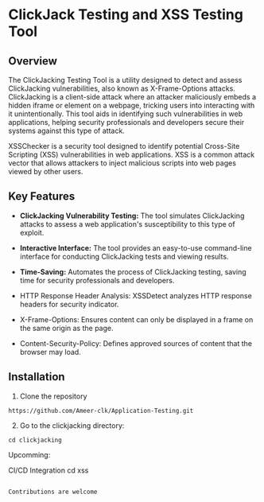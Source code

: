 # ClickJack Testing and XSS Testing Tool

## Overview

The ClickJacking Testing Tool is a utility designed to detect and assess ClickJacking vulnerabilities, also known as X-Frame-Options attacks. ClickJacking is a client-side attack where an attacker maliciously embeds a hidden iframe or element on a webpage, tricking users into interacting with it unintentionally. This tool aids in identifying such vulnerabilities in web applications, helping  security professionals and developers secure their systems against this type of attack.

XSSChecker is a security tool designed to identify potential Cross-Site Scripting (XSS) vulnerabilities in web applications. XSS is a common attack vector that allows attackers to inject malicious scripts into web pages viewed by other users.



## Key Features

- **ClickJacking Vulnerability Testing:** The tool simulates ClickJacking attacks to assess a web application's susceptibility to this type of exploit.

- **Interactive Interface:** The tool provides an easy-to-use command-line interface for conducting ClickJacking tests and viewing results.

- **Time-Saving:** Automates the process of ClickJacking testing, saving time for security professionals and developers.

-  HTTP Response Header Analysis: XSSDetect analyzes HTTP response headers for security indicator.

-  X-Frame-Options: Ensures content can only be displayed in a frame on the same origin as the page.

-  Content-Security-Policy: Defines approved sources of content that the browser may load.

## Installation

1. Clone the repository

```
https://github.com/Ameer-clk/Application-Testing.git

```

2. Go to the clickjacking directory:

```
cd clickjacking
```

Upcomming:

CI/CD Integration 
cd xss

```

Contributions are welcome
